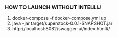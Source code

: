 ### HOW TO LAUNCH WITHOUT INTELLIJ
1. docker-compose -f docker-compose.yml up
2. java -jar target/superstock-0.0.1-SNAPSHOT.jar
3. http://localhost:8082/swagger-ui/index.html#/